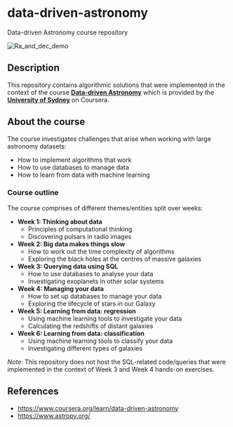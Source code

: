 # data-driven-astronomy
Data-driven Astronomy course repository

![Ra_and_dec_demo](https://user-images.githubusercontent.com/8168416/156891102-532b244b-db90-4bcc-a7bd-bfbe84053eb4.gif)


## Description
This repository contains algorithmic solutions that were implemented in the context of the course [**Data-driven Astronomy**](https://www.coursera.org/learn/data-driven-astronomy) which is provided by the [**University of Sydney**](https://www.sydney.edu.au/) on Coursera.

## About the course
The course investigates challenges that arise when working with large astronomy datasets:
- How to implement algorithms that work
- How to use databases to manage data
- How to learn from data with machine learning

### Course outline
The course comprises of different themes/entities split over weeks:
- **Week 1: Thinking about data**
  - Principles of computational thinking
  - Discovering pulsars in radio images
- **Week 2: Big data makes things slow**
  - How to work out the time complexity of algorithms
  - Exploring the black holes at the centres of massive galaxies
- **Week 3: Querying data using SQL**
  - How to use databases to analyse your data
  - Investigating exoplanets in other solar systems
- **Week 4: Managing your data**
  - How to set up databases to manage your data
  - Exploring the lifecycle of stars in our Galaxy
- **Week 5: Learning from data: regression**
  - Using machine learning tools to investigate your data
  - Calculating the redshifts of distant galaxies
- **Week 6: Learning from data: classification**
  - Using machine learning tools to classify your data
  - Investigating different types of galaxies

*Note*: This repository does not host the SQL-related code/queries that were implemented in the context of Week 3 and Week 4 hands-on exercises.

## References
- https://www.coursera.org/learn/data-driven-astronomy
- https://www.astropy.org/
